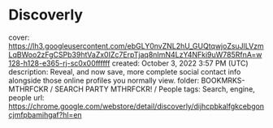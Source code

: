 # Discoverly

cover: https://lh3.googleusercontent.com/ebGLY0nvZNL2hU_GUQtqwjoZsuJlLVzmLqBWoo2zFgCSPb39htVaZx0IZc7ErpTjaq8nImN4LzY4NFki9uW785RfnA=w128-h128-e365-rj-sc0x00ffffff
created: October 3, 2022 3:57 PM (UTC)
description: Reveal, and now save, more complete social contact info alongside those online profiles you normally view.
folder: BOOKMRKS-MTHRFCKR / SEARCH PARTY MTHRFCKR! / People
tags: Search, engine, people
url: https://chrome.google.com/webstore/detail/discoverly/dijhcpbkalfgkcebgoncjmfpbamihgaf?hl=en